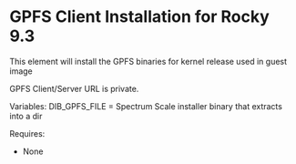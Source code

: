 # GPFS Client Installation for Rocky 9.3

This element will install the GPFS binaries for kernel release used in guest image

GPFS Client/Server URL is private.

Variables:
DIB_GPFS_FILE = Spectrum Scale installer binary that extracts into a dir

Requires:
- None
